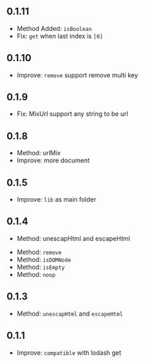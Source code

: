 ## 0.1.11

* Method Added: `isBoolean`
* Fix: `get` when last index is `[0]`

## 0.1.10

* Improve: `remove` support remove multi key

## 0.1.9

* Fix: MixUrl support any string to be url

## 0.1.8

* Method: urlMix
* Improve: more document

## 0.1.5

* Improve: `lib` as main folder

## 0.1.4

* Method: unescapHtml and escapeHtml

- Method: `remove`
- Method: `isDOMNode`
- Method: `isEmpty`
- Method: `noop`

## 0.1.3

* Method: `unescapHtml` and `escapeHtml`

## 0.1.1

* Improve: `compatible` with lodash get
